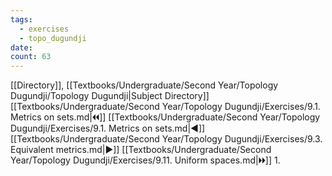 ```yaml
---
tags:
  - exercises
  - topo_dugundji
date: 
count: 63
---
```

[[Directory]], [[Textbooks/Undergraduate/Second Year/Topology Dugundji/Topology Dugundji|Subject Directory]]
[[Textbooks/Undergraduate/Second Year/Topology Dugundji/Exercises/9.1. Metrics on sets.md|🞀🞀]] [[Textbooks/Undergraduate/Second Year/Topology Dugundji/Exercises/9.1. Metrics on sets.md|◀]] [[Textbooks/Undergraduate/Second Year/Topology Dugundji/Exercises/9.3. Equivalent metrics.md|▶]] [[Textbooks/Undergraduate/Second Year/Topology Dugundji/Exercises/9.11. Uniform spaces.md|🞂🞂]]
1. 